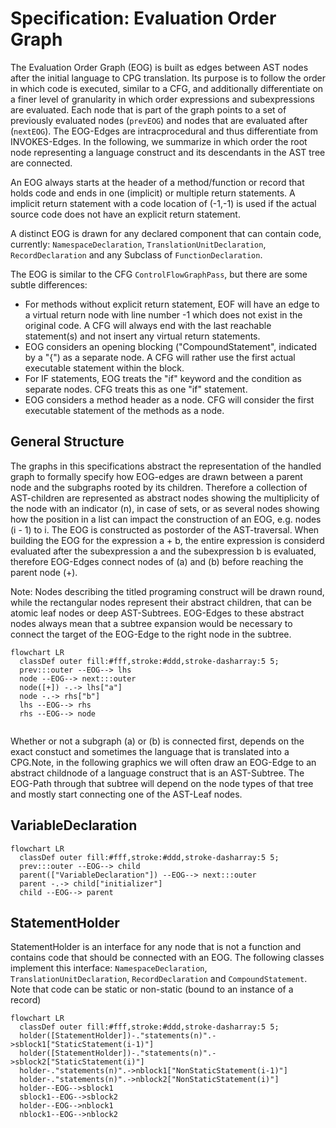 # Specification: Evaluation Order Graph

The Evaluation Order Graph (EOG) is built as edges between AST nodes after the initial language to CPG translation. Its purpose is to follow the order in which code is executed, similar to a CFG, and additionally differentiate on a finer level of granularity in which order expressions and subexpressions are evaluated. Each node that is part of the graph points to a set of previously evaluated nodes (`prevEOG`) and nodes that are evaluated after (`nextEOG`). The EOG-Edges are intracprocedural and thus differentiate from INVOKES-Edges. In the following, we summarize in which order the root node representing a language construct and its descendants in the AST tree are connected.

 An EOG always starts at the header of a method/function or record that holds code and ends in one (implicit) or multiple
 return statements. A implicit return statement with a code location of (-1,-1) is used if the
 actual source code does not have an explicit return statement.
 
 A distinct EOG is drawn for any declared component that can contain code, currently: `NamespaceDeclaration`, `TranslationUnitDeclaration`, `RecordDeclaration` and any Subclass of `FunctionDeclaration`.
 
 The EOG is similar to the CFG `ControlFlowGraphPass`, but there are some subtle differences:
 * For methods without explicit return statement, EOF will have an edge to a virtual return node  with line number -1 which does not exist in the original code. A CFG will always end with the last reachable statement(s) and not insert any virtual return statements.
 * EOG considers an opening blocking ("CompoundStatement", indicated by a "{") as a separate node. A CFG will rather use the first actual executable statement within the block.
 * For IF statements, EOG treats the "if" keyword and the condition as separate nodes. CFG treats this as one "if" statement.
 * EOG considers a method header as a node. CFG will consider the first executable statement of the methods as a node.

## General Structure
The graphs in this specifications abstract the representation of the handled graph to formally specify how EOG-edges are drawn between a parent node and the subgraphs rooted by its children. Therefore a collection of AST-children are represented as abstract nodes showing the multiplicity of the node with an indicator (n), in case of sets, or as several nodes showing how the position in a list can impact the construction of an EOG, e.g. nodes (i - 1) to i.
The EOG is constructed as postorder of the AST-traversal. When building the EOG for the expression a + b, the entire expression is considerd evaluated after the subexpression a and the subexpression b is evaluated, therefore EOG-Edges connect nodes of (a) and (b) before reaching the parent node (+).

Note: Nodes describing the titled programing construct will be drawn round, while the rectangular nodes represent their abstract children, that can be atomic leaf nodes or deep AST-Subtrees. EOG-Edges to these abstract nodes always mean that a subtree expansion would be necessary to connect the target of the EOG-Edge to the right node in the subtree.

```mermaid
flowchart LR
  classDef outer fill:#fff,stroke:#ddd,stroke-dasharray:5 5;
  prev:::outer --EOG--> lhs
  node --EOG--> next:::outer
  node([+]) -.-> lhs["a"]
  node -.-> rhs["b"]
  lhs --EOG--> rhs
  rhs --EOG--> node
  
```



Whether or not a subgraph (a) or (b) is connected first, depends on the exact constuct and sometimes the language that is translated into a CPG.Note, in the following graphics we will often draw an EOG-Edge to an abstract childnode of a language construct that is an AST-Subtree. The EOG-Path through that subtree will depend on the node types of that tree and mostly start connecting one of the AST-Leaf nodes.

## VariableDeclaration
```mermaid
flowchart LR
  classDef outer fill:#fff,stroke:#ddd,stroke-dasharray:5 5;
  prev:::outer --EOG--> child
  parent(["VariableDeclaration"]) --EOG--> next:::outer
  parent -.-> child["initializer"]
  child --EOG--> parent

```
  
## StatementHolder
StatementHolder is an interface for any node that is not a function and contains code that should be connected with an EOG. The following classes implement this interface: `NamespaceDeclaration`, `TranslationUnitDeclaration`, `RecordDeclaration` and `CompoundStatement`. Note that code can be static or non-static (bound to an instance of a record)
```mermaid
flowchart LR
  classDef outer fill:#fff,stroke:#ddd,stroke-dasharray:5 5;
  holder([StatementHolder])-."statements(n)".->sblock1["StaticStatement(i-1)"]
  holder([StatementHolder])-."statements(n)".->sblock2["StaticStatement(i)"]
  holder-."statements(n)".->nblock1["NonStaticStatement(i-1)"]
  holder-."statements(n)".->nblock2["NonStaticStatement(i)"]
  holder--EOG-->sblock1
  sblock1--EOG-->sblock2
  holder--EOG-->nblock1
  nblock1--EOG-->nblock2
  
```

  

